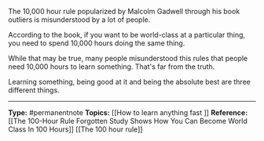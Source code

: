The 10,000 hour rule popularized by Malcolm Gadwell through his book outliers is misunderstood by a lot of people. 

According to the book, if you want to be world-class at a particular thing, you need to spend 10,000 hours doing the same thing. 

While that may be true, many people misunderstood this rules that people need 10,000 hours to learn something. That's far from the truth.

Learning something, being good at it and being the absolute best are three different things.

----
**Type:** #permanentnote 
**Topics:** [[How to learn anything fast ]]
**Reference:** [[The 100-Hour Rule Forgotten Study Shows How You Can Become World Class In 100 Hours]]
[[The 100 hour rule]]

